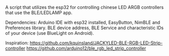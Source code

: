 A script that utilizes the esp32 for controlling chinese LED ARGB controllers that use the BLE/LEDLAMP app.

Dependencies: Arduino IDE with esp32 installed, EasyButton, NimBLE and Preferences library. BLE device address, BLE Service and characteristic IDs of your device (use BlueLight on Android).

Inspiration:
https://github.com/kquinsland/JACKYLED-BLE-RGB-LED-Strip-controller
https://github.com/arduino12/ble_rgb_led_strip_controller